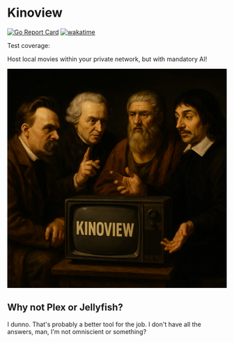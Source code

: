 # Kinoview

[![Go Report Card](https://goreportcard.com/badge/github.com/baalimago/kinoview)](https://goreportcard.com/report/github.com/baalimago/kinoview)
[![wakatime](https://wakatime.com/badge/user/018cc8d2-3fd9-47ef-81dc-e4ad645d5f34/project/c215f59a-0855-4729-a32e-95eef473ada1.svg)](https://wakatime.com/badge/user/018cc8d2-3fd9-47ef-81dc-e4ad645d5f34/project/c215f59a-0855-4729-a32e-95eef473ada1)

Test coverage:

Host local movies within your private network, but with mandatory AI!

<div align="center">
  <img src="img/banner.jpg" alt="Banner">
</div>

## Why not Plex or Jellyfish?

I dunno.
That's probably a better tool for the job.
I don't have all the answers, man, I'm not omniscient or something?
